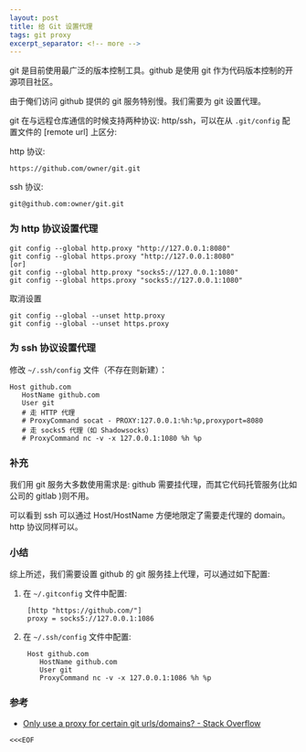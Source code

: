 ```yaml
---
layout: post
title: 给 Git 设置代理
tags: git proxy
excerpt_separator: <!-- more -->
---
```


git 是目前使用最广泛的版本控制工具。github 是使用 git 作为代码版本控制的开源项目社区。

由于俺们访问 github 提供的 git 服务特别慢。我们需要为 git 设置代理。

<!-- more -->

git 在与远程仓库通信的时候支持两种协议: http/ssh，可以在从 `.git/config` 配置文件的 [remote url] 上区分:

http 协议: 
    
    https://github.com/owner/git.git

ssh 协议:
    
    git@github.com:owner/git.git

### 为 http 协议设置代理

    git config --global http.proxy "http://127.0.0.1:8080"
    git config --global https.proxy "http://127.0.0.1:8080"
    [or] 
    git config --global http.proxy "socks5://127.0.0.1:1080"
    git config --global https.proxy "socks5://127.0.0.1:1080"

取消设置

    git config --global --unset http.proxy
    git config --global --unset https.proxy

### 为 ssh 协议设置代理

修改 `~/.ssh/config` 文件（不存在则新建）：

    Host github.com
       HostName github.com
       User git
       # 走 HTTP 代理
       # ProxyCommand socat - PROXY:127.0.0.1:%h:%p,proxyport=8080
       # 走 socks5 代理（如 Shadowsocks）
       # ProxyCommand nc -v -x 127.0.0.1:1080 %h %p

### 补充

我们用 git 服务大多数使用需求是: github 需要挂代理，而其它代码托管服务(比如公司的 gitlab )则不用。

可以看到 ssh 可以通过 Host/HostName 方便地限定了需要走代理的 domain。http 协议同样可以。

### 小结

综上所述，我们需要设置 github 的 git 服务挂上代理，可以通过如下配置:

1. 在 `~/.gitconfig` 文件中配置:
    
        [http "https://github.com/"]
        proxy = socks5://127.0.0.1:1086

2. 在 `~/.ssh/config` 文件中配置:
    
        Host github.com
           HostName github.com
           User git
           ProxyCommand nc -v -x 127.0.0.1:1086 %h %p

### 参考

- [Only use a proxy for certain git urls/domains? - Stack Overflow](https://stackoverflow.com/questions/16067534/only-use-a-proxy-for-certain-git-urls-domains/18712501#18712501)

`<<<EOF`
